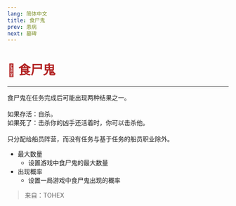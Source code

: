 ```yaml
---
lang: 简体中文
title: 食尸鬼
prev: 患病
next: 墓碑
---
```


# <font color=#B22222>👻 <b>食尸鬼</b></font> <Badge text="Mixed" type="tip" vertical="middle"/>

***

食尸鬼在任务完成后可能出现两种结果之一。<br><br>
如果存活：自杀。<br>
如果死了：击杀你的凶手还活着时，你可以击杀他。<br><br>
只分配给船员阵营，而没有任务与基于任务的船员职业除外。

- 最大数量
  - 设置游戏中食尸鬼的最大数量
- 出现概率
  - 设置一局游戏中食尸鬼出现的概率

> 来自：TOHEX
